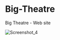 # Big-Theatre
Big Theatre - Web site

![Screenshot_4](https://user-images.githubusercontent.com/87645525/230802922-9b89ff35-aa07-4ce6-80db-f4b5e121cb08.jpg)
